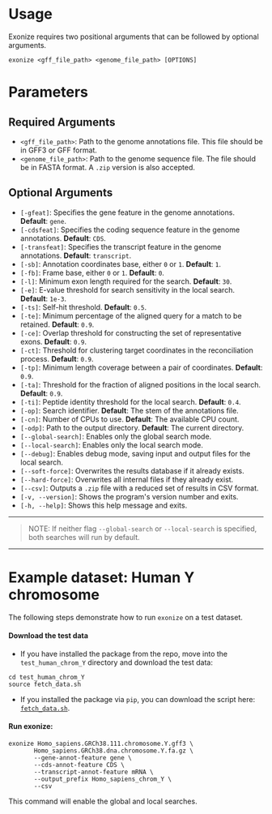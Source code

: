 
Usage
============

Exonize requires two positional arguments that can be followed by optional arguments. 

```
exonize <gff_file_path> <genome_file_path> [OPTIONS]
```

Parameters
============

Required Arguments
---------------------

- `<gff_file_path>`: Path to the genome annotations file. This file should be in GFF3 or GFF format.
- `<genome_file_path>`: Path to the genome sequence file. The file should be in FASTA format. A `.zip` version is also accepted.
 
Optional Arguments
---------------------
- `[-gfeat]`: Specifies the gene feature in the genome annotations. **Default**: `gene`.
- `[-cdsfeat]`: Specifies the coding sequence feature in the genome annotations. **Default**: `CDS`.
- `[-transfeat]`: Specifies the transcript feature in the genome annotations. **Default**: `transcript`.
- `[-sb]`: Annotation coordinates base, either `0` or `1`. **Default**: `1`.
- `[-fb]`: Frame base, either `0` or `1`. **Default**: `0`.
- `[-l]`: Minimum exon length required for the search. **Default**: `30`.
- `[-e]`: E-value threshold for search sensitivity in the local search. **Default**: `1e-3`.
- `[-ts]`: Self-hit threshold. **Default**: `0.5`.
- `[-te]`: Minimum percentage of the aligned query for a match to be retained. **Default**: `0.9`.
- `[-ce]`: Overlap threshold for constructing the set of representative exons. **Default**: `0.9`.
- `[-ct]`: Threshold for clustering target coordinates in the reconciliation process. **Default**: `0.9`.
- `[-tp]`: Minimum length coverage between a pair of coordinates. **Default**: `0.9`.
- `[-ta]`: Threshold for the fraction of aligned positions in the local search. **Default**: `0.9`.
- `[-ti]`: Peptide identity threshold for the local search. **Default**: `0.4`.
- `[-op]`: Search identifier. **Default**: The stem of the annotations file.
- `[-cn]`: Number of CPUs to use. **Default**: The available CPU count.
- `[-odp]`: Path to the output directory. **Default**: The current directory.
- `[--global-search]`: Enables only the global search mode.
- `[--local-search]`: Enables only the local search mode.
- `[--debug]`: Enables debug mode, saving input and output files for the local search.
- `[--soft-force]`: Overwrites the results database if it already exists.
- `[--hard-force]`: Overwrites all internal files if they already exist.
- `[--csv]`: Outputs a `.zip` file with a reduced set of results in CSV format.
- `[-v, --version]`: Shows the program's version number and exits.
- `[-h, --help]`: Shows this help message and exits.

---
> NOTE:
> If neither flag `--global-search` or `--local-search` is specified, both searches will run by default.
---

Example dataset: Human Y chromosome
============

The following steps demonstrate how to run `exonize` on a test dataset.

#### Download the test data


* If you have installed the package from the repo, move into the `test_human_chrom_Y` directory and download the test data:

```
cd test_human_chrom_Y
source fetch_data.sh
```

  * If you installed the package via `pip`, you can download the script here: [`fetch_data.sh`](https://github.com/msarrias/exonize/blob/main/test_human_chrom_Y/fetch_data.sh).

####  Run exonize:

```
exonize Homo_sapiens.GRCh38.111.chromosome.Y.gff3 \
       Homo_sapiens.GRCh38.dna.chromosome.Y.fa.gz \
       --gene-annot-feature gene \
       --cds-annot-feature CDS \
       --transcript-annot-feature mRNA \
       --output_prefix Homo_sapiens_chrom_Y \
       --csv
```

This command will enable the global and local searches.
